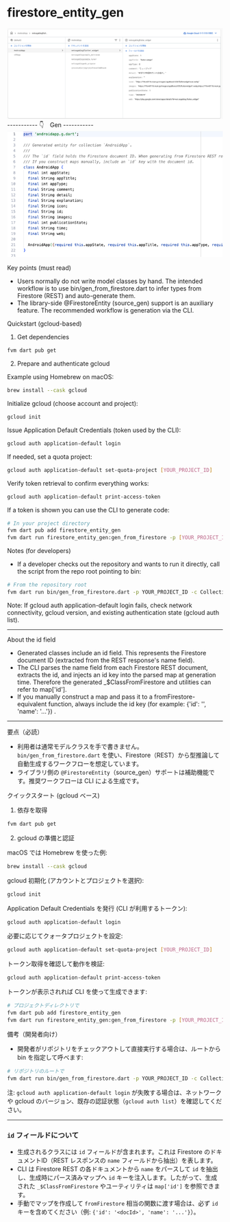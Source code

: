 # firestore_entity_gen
![](https://raw.githubusercontent.com/mizou-co-jp/firestore_entity_gen/refs/heads/main/image/firestore.png)
----------- 👇　Gen -----------
![](https://github.com/mizou-co-jp/firestore_entity_gen/blob/main/image/entity.png?raw=true)


Key points (must read)
- Users normally do not write model classes by hand. The intended workflow is to use bin/gen_from_firestore.dart to infer types from Firestore (REST) and auto-generate them.
- The library-side @FirestoreEntity (source_gen) support is an auxiliary feature. The recommended workflow is generation via the CLI.

Quickstart (gcloud-based)

1) Get dependencies

```bash
fvm dart pub get
```

2) Prepare and authenticate gcloud

Example using Homebrew on macOS:

```bash
brew install --cask gcloud
```

Initialize gcloud (choose account and project):

```bash
gcloud init
```

Issue Application Default Credentials (token used by the CLI):

```bash
gcloud auth application-default login
```

If needed, set a quota project:

```bash
gcloud auth application-default set-quota-project [YOUR_PROJECT_ID]
```

Verify token retrieval to confirm everything works:

```bash
gcloud auth application-default print-access-token
```

If a token is shown you can use the CLI to generate code:

```bash
# In your project directory
fvm dart pub add firestore_entity_gen
fvm dart run firestore_entity_gen:gen_from_firestore -p [YOUR_PROJECT_ID] -c [Collection name] -o [output base e.g.: example/lib/generated]
```

Notes (for developers)
- If a developer checks out the repository and wants to run it directly, call the script from the repo root pointing to bin:

```bash
# From the repository root
fvm dart run bin/gen_from_firestore.dart -p YOUR_PROJECT_ID -c Collection -o example/lib/generated
```

Note: If gcloud auth application-default login fails, check network connectivity, gcloud version, and existing authentication state (gcloud auth list).

---

About the id field

- Generated classes include an id field. This represents the Firestore document ID (extracted from the REST response's name field).
- The CLI parses the name field from each Firestore REST document, extracts the id, and injects an id key into the parsed map at generation time. Therefore the generated _$ClassFromFirestore and utilities can refer to map['id'].
- If you manually construct a map and pass it to a fromFirestore-equivalent function, always include the id key (for example: {'id': '<docId>', 'name': '...'}) .

---

要点（必読）
- 利用者は通常モデルクラスを手で書きません。`bin/gen_from_firestore.dart` を使い、Firestore（REST）から型推論して自動生成するワークフローを想定しています。
- ライブラリ側の `@FirestoreEntity`（source_gen）サポートは補助機能です。推奨ワークフローは CLI による生成です。

クイックスタート (gcloud ベース)

1) 依存を取得

```bash
fvm dart pub get
```

2) gcloud の準備と認証

macOS では Homebrew を使った例:

```bash
brew install --cask gcloud
```

gcloud 初期化 (アカウントとプロジェクトを選択):

```bash
gcloud init
```

Application Default Credentials を発行 (CLI が利用するトークン):

```bash
gcloud auth application-default login
```

必要に応じてクォータプロジェクトを設定:

```bash
gcloud auth application-default set-quota-project [YOUR_PROJECT_ID]
```

トークン取得を確認して動作を検証:

```bash
gcloud auth application-default print-access-token
```

トークンが表示されれば CLI を使って生成できます:

```bash
# プロジェクトディレクトリで
fvm dart pub add firestore_entity_gen
fvm dart run firestore_entity_gen:gen_from_firestore -p [YOUR_PROJECT_ID] -c [Collection name] -o [出力バス 例：example/lib/generated]
```

備考（開発者向け）
- 開発者がリポジトリをチェックアウトして直接実行する場合は、ルートから bin を指定して呼べます:

```bash
# リポジトリのルートで
fvm dart run bin/gen_from_firestore.dart -p YOUR_PROJECT_ID -c Collection -o example/lib/generated
```

注: `gcloud auth application-default login` が失敗する場合は、ネットワークや gcloud のバージョン、既存の認証状態（`gcloud auth list`）を確認してください。

---

### `id` フィールドについて

- 生成されるクラスには `id` フィールドが含まれます。これは Firestore のドキュメントID（REST レスポンスの `name` フィールドから抽出）を表します。
- CLI は Firestore REST の各ドキュメントから `name` をパースして `id` を抽出し、生成時にパース済みマップへ `id` キーを注入します。したがって、生成された `_$ClassFromFirestore` やユーティリティは `map['id']` を参照できます。
- 手動でマップを作成して `fromFirestore` 相当の関数に渡す場合は、必ず `id` キーを含めてください（例: `{'id': '<docId>', 'name': '...'}`）。
